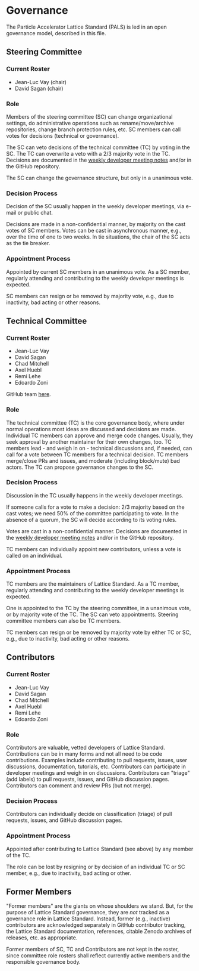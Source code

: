 # Governance

The Particle Accelerator Lattice Standard (PALS) is led in an open governance model, described in this file.

## Steering Committee

### Current Roster

- Jean-Luc Vay (chair)
- David Sagan (chair)

### Role

Members of the steering committee (SC) can change organizational settings, do administrative operations such as rename/move/archive repositories, change branch protection rules, etc.
SC members can call votes for decisions (technical or governance).

The SC can veto decisions of the technical committee (TC) by voting in the SC.
The TC can overwrite a veto with a 2/3 majority vote in the TC.
Decisions are documented in the [weekly developer meeting notes](https://docs.google.com/document/d/1dh10nDcaPhTTYGVrCbvaA_RylgRGqUY9yDYUtdX04f8/edit) and/or in the GitHub repository.

The SC can change the governance structure, but only in a unanimous vote.

### Decision Process

Decision of the SC usually happen in the weekly developer meetings, via e-mail or public chat.

Decisions are made in a non-confidential manner, by majority on the cast votes of SC members.
Votes can be cast in asynchronous manner, e.g., over the time of one to two weeks.
In tie situations, the chair of the SC acts as the tie breaker.

### Appointment Process

Appointed by current SC members in an unanimous vote.
As a SC member, regularly attending and contributing to the weekly developer meetings is expected.

SC members can resign or be removed by majority vote, e.g., due to inactivity, bad acting or other reasons.

## Technical Committee

### Current Roster

- Jean-Luc Vay
- David Sagan
- Chad Mitchell
- Axel Huebl
- Remi Lehe
- Edoardo Zoni

GitHub team [here](https://github.com/orgs/campa-consortium/teams/lattice-standard-technical-committee).

### Role

The technical committee (TC) is the core governance body, where under normal operations most ideas are discussed and decisions are made.
Individual TC members can approve and merge code changes.
Usually, they seek approval by another maintainer for their own changes, too.
TC members lead - and weigh in on - technical discussions and, if needed, can call for a vote between TC members for a technical decision.
TC members merge/close PRs and issues, and moderate (including block/mute) bad actors.
The TC can propose governance changes to the SC.

### Decision Process

Discussion in the TC usually happens in the weekly developer meetings.

If someone calls for a vote to make a decision: 2/3 majority based on the cast votes; we need 50% of the committee participating to vote. In the absence of a quorum, the SC will decide according to its voting rules.

Votes are cast in a non-confidential manner.
Decisions are documented in the [weekly developer meeting notes](https://docs.google.com/document/d/1dh10nDcaPhTTYGVrCbvaA_RylgRGqUY9yDYUtdX04f8/edit) and/or in the GitHub repository.

TC members can individually appoint new contributors, unless a vote is called on an individual.

### Appointment Process

TC members are the maintainers of Lattice Standard.
As a TC member, regularly attending and contributing to the weekly developer meetings is expected.

One is appointed to the TC by the steering committee, in a unanimous vote, or by majority vote of the TC.
The SC can veto appointments.
Steering committee members can also be TC members.

TC members can resign or be removed by majority vote by either TC or SC, e.g., due to inactivity, bad acting or other reasons.

## Contributors

### Current Roster

- Jean-Luc Vay
- David Sagan
- Chad Mitchell
- Axel Huebl
- Remi Lehe
- Edoardo Zoni

### Role

Contributors are valuable, vetted developers of Lattice Standard.
Contributions can be in many forms and not all need to be code contributions.
Examples include contributing to pull requests, issues, user discussions, documentation, tutorials, etc.
Contributors can participate in developer meetings and weigh in on discussions.
Contributors can "triage" (add labels) to pull requests, issues, and GitHub discussion pages.
Contributors can comment and review PRs (but not merge).

### Decision Process

Contributors can individually decide on classification (triage) of pull requests, issues, and GitHub discussion pages.

### Appointment Process

Appointed after contributing to Lattice Standard (see above) by any member of the TC.

The role can be lost by resigning or by decision of an individual TC or SC member, e.g., due to inactivity, bad acting or other.

## Former Members

"Former members" are the giants on whose shoulders we stand.
But, for the purpose of Lattice Standard governance, they are *not* tracked as a governance role in Lattice Standard.
Instead, former (e.g., inactive) contributors are acknowledged separately in GitHub contributor tracking, the Lattice Standard documentation, references, citable Zenodo archives of releases, etc. as appropriate.

Former members of SC, TC and Contributors are not kept in the roster, since committee role rosters shall reflect currently active members and the responsible governance body.
